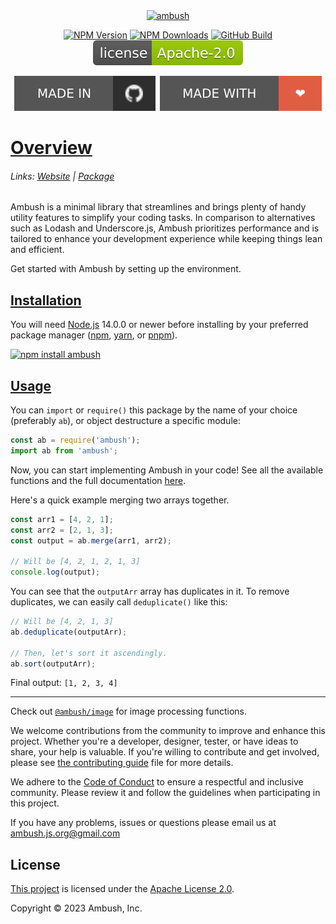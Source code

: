 <div align="center">
    <a href="https://npmjs.com/package/ambush"><img src="https://svgshare.com/i/yg_.svg" width="500" alt="ambush" /></a>
    <p>
        <a href="https://www.npmjs.com/package/ambush"><img src="https://img.shields.io/npm/v/ambush" alt="NPM Version"></a>
        <a href="https://www.npmjs.com/package/ambush"><img src="https://img.shields.io/npm/dt/ambush" alt="NPM Downloads"></a>
        <a href="https://github.com/ambushjs/ambush/actions/tests.yml"><img src="https://img.shields.io/github/actions/workflow/status/ambushjs/ambush/tests.yml" alt="GitHub Build"></a>
        <a href="https://www.apache.org/licenses/LICENSE-2.0"><img src="https://raw.githubusercontent.com/ambushjs/ambush/main/assets/license.svg" alt="GitHub License"></a>
    </p>
    <a href="https://github.com/ambushjs/ambush"><img src="https://raw.githubusercontent.com/ambushjs/ambush/main/assets/github.svg" alt="Made in GitHub"></a>
    <a href="https://github.com/ambushjs/ambush"><img src="https://raw.githubusercontent.com/ambushjs/ambush/main/assets/love.svg" alt="Made with Love"></a>
</div>

<h1>
    <a href="https://ambush.js.org/category/getting-started">Overview</a>
</h1>

<h6>
    Links:
    <a href="https://ambush.js.org">Website</a> |
    <a href="https://npmjs.com/package/ambush">Package</a>
</h6>

Ambush is a minimal library that streamlines and brings plenty of handy utility features to simplify your coding tasks.
In comparison to alternatives such as Lodash and Underscore.js, Ambush prioritizes performance and is tailored to enhance your development experience while keeping things lean and efficient.

Get started with Ambush by setting up the environment.

<h2>
    <a href="https://ambush.js.org/docs/getting-started/install">Installation</a>
</h2>

You will need [Node.js](https://nodejs.org) 14.0.0 or newer before installing by your preferred package manager ([npm](https://npmjs.com), [yarn](https://yarnpkg.com), or [pnpm](https://pnpm.io)).

<a href="https://npmjs.com/package/ambush">
    <img src="https://nodei.co/npm/ambush.png?mini=true" alt="npm install ambush" />
</a>

<h2>
    <a href="https://ambush.js.org/docs/getting-started/usage">Usage</a>
</h2>

You can `import` or `require()` this package by the name of your choice (preferably `ab`), or object destructure a specific module:

```js
const ab = require('ambush');
import ab from 'ambush';
```

Now, you can start implementing Ambush in your code! See all the available functions and the full documentation [here](https://ambush.js.org).

Here's a quick example merging two arrays together.

```js
const arr1 = [4, 2, 1];
const arr2 = [2, 1, 3];
const output = ab.merge(arr1, arr2);

// Will be [4, 2, 1, 2, 1, 3]
console.log(output);
```

You can see that the `outputArr` array has duplicates in it. To remove duplicates, we can easily call `deduplicate()` like this:

```js
// Will be [4, 2, 1, 3]
ab.deduplicate(outputArr);

// Then, let's sort it ascendingly.
ab.sort(outputArr);
```

Final output: `[1, 2, 3, 4]`

---

Check out <a href="https://npmjs.com/package/@ambush/image">`@ambush/image`</a> for image processing functions.

We welcome contributions from the community to improve and enhance this project. Whether you're a developer, designer, tester, or have ideas to share, your help is valuable. If you're willing to contribute and get involved, please see [the contributing guide](https://github.com/ambushjs/ambush/tree/main/CONTRIBUTING.md) file for more details.

We adhere to the [Code of Conduct](https://github.com/ambushjs/ambush/tree/main/CODE_OF_CONDUCT.md) to ensure a respectful and inclusive community. Please review it and follow the guidelines when participating in this project.

If you have any problems, issues or questions please email us at [ambush.js.org@gmail.com](mailto:ambush.js.org@gmail.com)

## License

[This project](https://github.com/ambushjs/ambush/blob/main/LICENSE) is licensed under the [Apache License 2.0](https://apache.org/licenses/LICENSE-2.0).

Copyright © 2023 Ambush, Inc.
